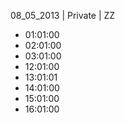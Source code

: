 08_05_2013 | Private | ZZ 
* 01:01:00
* 02:01:00
* 03:01:00
* 12:01:00
* 13:01:01
* 14:01:00
* 15:01:00
* 16:01:00
